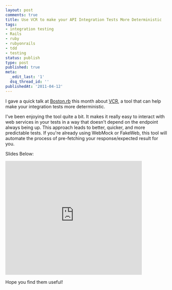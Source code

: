 ```yaml
---
layout: post
comments: true
title: Use VCR to make your API Integration Tests More Deterministic
tags:
- integration testing
- Rails
- ruby
- rubyonrails
- tdd
- testing
status: publish
type: post
published: true
meta:
  _edit_last: '1'
  dsq_thread_id: ''
publishedAt: '2011-04-12'
---
```


I gave a quick talk at <a href="http://bostonrb.org">Boston.rb</a> this month about <a href="https://github.com/myronmarston/vcr">VCR</a>, a tool that can help make your integration tests more deterministic.

I've been enjoying the tool quite a bit. It makes it really easy to interact with web services in your tests in a way that doesn't depend on the endpoint always being up. This approach leads to better, quicker, and more predictable tests. If you're already using WebMock or FakeWeb, this tool will automate the process of pre-fetching your response/expected result for you.

Slides Below:

<iframe src="http://www.slideshare.net/slideshow/embed_code/7606987" width="425" height="355" frameborder="0" marginwidth="0" marginheight="0" scrolling="no"></iframe>


Hope you find them useful!
